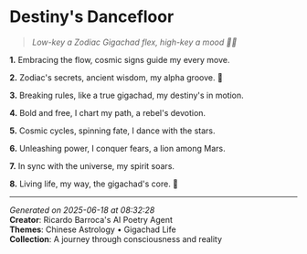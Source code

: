 # Destiny's Dancefloor

> *Low-key a Zodiac Gigachad flex, high-key a mood 🌙🤯*

**1.** Embracing the flow, cosmic signs guide my every move.


**2.** Zodiac's secrets, ancient wisdom, my alpha groove. 💫


**3.** Breaking rules, like a true gigachad, my destiny's in motion.


**4.** Bold and free, I chart my path, a rebel's devotion.


**5.** Cosmic cycles, spinning fate, I dance with the stars.


**6.** Unleashing power, I conquer fears, a lion among Mars.


**7.** In sync with the universe, my spirit soars.


**8.** Living life, my way, the gigachad's core. 💪



---

*Generated on 2025-06-18 at 08:32:28*  
**Creator**: Ricardo Barroca's AI Poetry Agent  
**Themes**: Chinese Astrology • Gigachad Life  
**Collection**: A journey through consciousness and reality